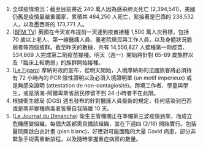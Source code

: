 1. 全球疫情現況：截至目前將近 240 萬人因為感染肺炎死亡 (2,394,541)，美國仍舊是疫情最嚴重國家，累積共 484,250 人死亡，緊接著是巴西的 238,532 人，以及墨西哥的 173,771 人。
1. ([BFM TV](http://bit.ly/2OEjFbS)) 英國在今天宣布提前一天達到疫苗接種 1,500 萬人次目標，包括 70 歲以上老人、第一線醫護人員、養老院居民與工作人員，以及身體狀況脆弱者等四個族群。截至昨天的數據，共有 14,556,827 人接種第一劑疫苗、534,869 人完成第二劑疫苗接種。明天（週一）開始將針對 65-69 歲族群以及「臨床上較脆弱」的族群開始接種。
1. ([Le Figaro](http://bit.ly/3pp9ZhT)) 摩納哥政府宣布，從明天開始，入境摩納哥的法國旅客將必須持有 72 小時內的 PCR 陰性證明以及必須入境證明單 (un motif imperieux) 或是無感染證明 (attestation de non-contagiosité)。跨境工作者、學童與學生，或是濱海-阿爾卑斯省居民停留不到 24 小時者不在此限。
1. 根據衛生總局 (DGS) 週五發布的針對醫護人員最新的規定，任何感染到巴西或是南非變種病毒者皆需自我隔離 10 天。
1. ([Le Journal du Dimanche](https://bit.ly/3qm3wps)) 衛生主管機關正在準備第三波疫情到來，而成立危機應變組織。每個大區都需具備該組織，並在下週四 (2/18) 開始實行。包括醫院開啟白衣計畫 (plan blanc)，好應對可能面臨的大量 Covid 病患，部分非緊急手術需重新排程，以及隨時掌握重症病房的數量。